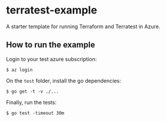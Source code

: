 # terratest-example
A starter template for running Terraform and Terratest in Azure. 

## How to run the example

Login to your test azure subscription:
```shell
$ az login
```

On the `test` folder, install the go dependencies:
```shell
$ go get -t -v ./...
```

Finally, run the tests:
```shell
$ go test -timeout 30m
```
